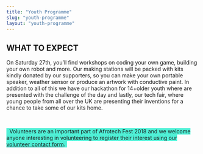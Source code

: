 ```yaml
---
title: "Youth Programme"
slug: "youth-programme"
layout: "youth-programme"
---
```


<h2>WHAT TO EXPECT</h2>

<p>On Saturday 27th, you’ll find workshops on coding your own game, building your own robot and more. Our making stations will be packed with kits kindly donated by our supporters, so you can make your own portable speaker, weather sensor or produce an artwork with conductive paint. In addition to all of this we have our hackathon for 14+older youth where are presented with the challenge of the day and lastly, our tech fair, where young people from all over the UK are presenting their inventions for a chance to take some of our kits home.</p>

<br>
<p><span style="background-color: #4FF0D6">&nbsp; Volunteers are an important part of Afrotech Fest 2018 and we welcome anyone interesting in volunteering to register their interest using our <a href="/#volunteer">volunteer contact form</a>.&nbsp; </span></p>


